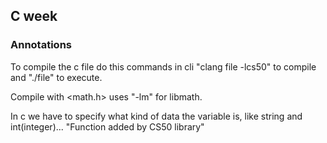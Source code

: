 ## C week

### Annotations
To compile the c file do this commands in cli "clang file -lcs50" to compile and "./file" to execute.

Compile with <math.h> uses "-lm" for libmath.

In c we have to specify what kind of data the variable is, like string and int(integer)...
"Function added by CS50 library" 